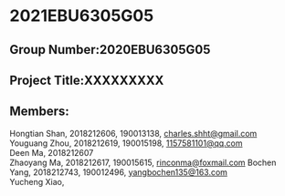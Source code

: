 # 2021EBU6305G05
## Group Number:2020EBU6305G05
## Project Title:XXXXXXXXX
## Members:
Hongtian Shan, 2018212606, 190013138, charles.shht@gmail.com  
Youguang Zhou, 2018212619, 190015198, 1157581101@qq.com  
Deen Ma, 2018212607  
Zhaoyang Ma, 2018212617, 190015615, rinconma@foxmail.com 
Bochen Yang, 2018212743, 190012496, yangbochen135@163.com  
Yucheng Xiao, 
